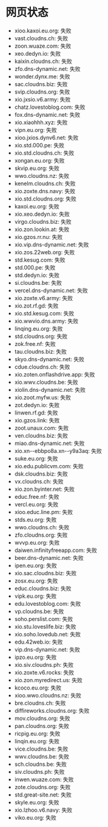 # 网页状态
- xioo.kaxoi.eu.org: 失败
- vast.cloudns.ch: 失败
- zoon.wuaze.com: 失败
- xeo.dedyn.io: 失败
- kaixin.cloudns.ch: 失败
- zfo.dns-dynamic.net: 失败
- wonder.dynx.me: 失败
- sac.cloudns.biz: 失败
- svip.cloudns.org: 失败
- xio.jxsio.v6.army: 失败
- chatz.lovestoblog.com: 失败
- fox.dns-dynamic.net: 失败
- xio.xiaohhh.xyz: 失败
- vipn.eu.org: 失败
- xioo.jxios.dynv6.net: 失败
- xio.std.000.pe: 失败
- xio.std.cloudns.ch: 失败
- xongan.eu.org: 失败
- skvip.eu.org: 失败
- wwo.cloudns.nz: 失败
- kenelm.cloudns.ch: 失败
- xio.zoxte.dns.navy: 失败
- xio.std.cloudns.org: 失败
- kaxoi.eu.org: 失败
- xio.xeo.dedyn.io: 失败
- virgo.cloudns.biz: 失败
- xio.zon.lookin.at: 失败
- xio.gzos.rr.nu: 失败
- xio.vip.dns-dynamic.net: 失败
- xio.zos.22web.org: 失败
- std.kesug.com: 失败
- std.000.pe: 失败
- std.dedyn.io: 失败
- si.cloudns.be: 失败
- vercel.dns-dynamic.net: 失败
- xio.zoxte.v6.army: 失败
- xio.zot.rf.gd: 失败
- xio.std.kesug.com: 失败
- xio.wwvio.dns.army: 失败
- linqing.eu.org: 失败
- std.cloudns.org: 失败
- zok.free.nf: 失败
- tau.cloudns.biz: 失败
- skyo.dns-dynamic.net: 失败
- cdue.cloudns.ch: 失败
- xio.zoten.onflashdrive.app: 失败
- xio.wwv.cloudns.be: 失败
- xiolin.dns-dynamic.net: 失败
- xio.zoot.myfw.us: 失败
- zot.dedyn.io: 失败
- linwen.rf.gd: 失败
- xio.gzos.link: 失败
- zoot.unaux.com: 失败
- ven.cloudns.biz: 失败
- miao.dns-dynamic.net: 失败
- xio.xn--ebbpo8a.xn--y9a3aq: 失败
- suke.eu.org: 失败
- xio.edu.publicvm.com: 失败
- dsk.cloudns.biz: 失败
- vx.cloudns.ch: 失败
- xio.zon.byinter.net: 失败
- educ.free.nf: 失败
- vercl.eu.org: 失败
- xioo.educ.line.pm: 失败
- stds.eu.org: 失败
- wwo.cloudns.ch: 失败
- zfo.cloudns.org: 失败
- wvvp.eu.org: 失败
- daiwen.infinityfreeapp.com: 失败
- beer.dns-dynamic.net: 失败
- ipen.eu.org: 失败
- xio.sac.cloudns.biz: 失败
- zosx.eu.org: 失败
- educ.cloudns.biz: 失败
- vipk.eu.org: 失败
- edu.lovestoblog.com: 失败
- vp.cloudns.be: 失败
- soho.perslist.com: 失败
- xio.stu.loveslife.biz: 失败
- xio.soho.lovedub.net: 失败
- edu.42web.io: 失败
- vip.dns-dynamic.net: 失败
- ipzo.eu.org: 失败
- xio.siv.cloudns.ph: 失败
- xio.zoxte.v6.rocks: 失败
- xio.zon.myredirect.us: 失败
- kcoco.eu.org: 失败
- xioo.wwo.cloudns.nz: 失败
- bre.cloudns.ch: 失败
- diffireworks.cloudns.org: 失败
- mov.cloudns.org: 失败
- pan.cloudns.org: 失败
- ricpig.eu.org: 失败
- linqin.eu.org: 失败
- vice.cloudns.be: 失败
- wwv.cloudns.be: 失败
- sch.cloudns.be: 失败
- siv.cloudns.ph: 失败
- inwen.wuaze.com: 失败
- zote.cloudns.org: 失败
- std.great-site.net: 失败
- skyle.eu.org: 失败
- xio.lzhoo.v6.navy: 失败
- viko.eu.org: 失败
